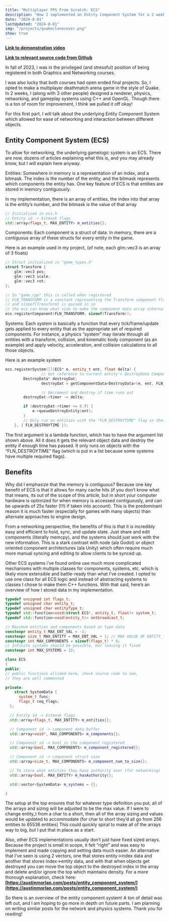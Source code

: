 ```yaml
---
title: "Multiplayer FPS From Scratch: ECS"
description: "How I implemented an Entity Component System for a 2 week quake clone project"
date: "2024-8-01"
lastUpdated: "2024-8-01"
img: "/projects/quakeclonecover.png"
show: true
---
```





**[Link to demonstration video](https://drive.google.com/file/d/1oyknDe_eDyTXVMn1sffx-3-eQqQfbj4V/view?usp=sharing)**

**[Link to relevant source code from Github](https://github.com/evan-mick/quake-clone/tree/main/src/core)**


In fall of 2023, I was in the privileged (and stressful) position of being registered in both Graphics and Networking courses. 

I was also lucky that both courses had open ended final projects. So, I opted to make a multiplayer deathmatch arena game in the style of Quake. In 2 weeks, I (along with 3 other people) designed a renderer, physics, networking, and gameplay systems using C++ and OpenGL. Though there is a ton of room for improvement, I think we pulled it off okay!

For this first part, I will talk about the underlying Entity Component System which allowed for ease of networking and interaction between different objects. 


## Entity Component System (ECS)

To allow for networking, the underlying gamelogic system is an ECS. There are now, dozens of articles explaining what this is, and you may already know, but I will explain here anyway.

Entities: Somewhere in memory is a representation of an index, and a bitmask. The index is the number of the entity, and the bitmask represents which components the entity has. One key feature of ECS is that entities are stored in memory contiguously. 

In my implementation, there is an array of entities, the index into that array is the entity’s number, and the bitmask is the value of that array

```cpp
// Initialized in ecs.h
// Entity id -> bitmask flags
std::array<flags_t, MAX_ENTITY> m_entities{};
```

Components: Each component is a struct of data. In memory, there are a contiguous array of these structs for every entity in the game. 

Here is an example used in my project, (of note, each glm::vec3 is an array of 3 floats)

```cpp
// Struct initialized in "game_types.h" 
struct Transform {
    glm::vec3 pos;
    glm::vec3 scale;
    glm::vec3 rot;
};

// In "game.cpp" this is called when registered
// FLN_TRANSFORM is a constant representing the Transform component flag number
// and sizeof(Transform) is passed in so 
// the ecs can know what size to make the component data array internally
ecs.registerComponent(FLN_TRANSFORM, sizeof(Transform));
```

Systems: Each system is basically a function that every tick/frame/update gets applied to every entity that as the appropriate set of required components. For instance, a physics “system” may iterate through all entities with a transform, collision, and kinematic body component (as an example) and apply velocity, acceleration, and collision calculations to all those objects. 

Here is an example system

```cpp
ecs.registerSystem([](ECS* e, entity_t ent, float delta) {
				// Get reference to current entity's DestroyData Component information
        DestroyData* destroyDat;
				destroyDat = getComponentData<DestroyData>(e, ent, FLN_DESTROYTIME);

				// Decrement and destroy if time runs out
        destroyDat->timer -= delta;

        if (destroyDat->timer <= 0.f) {
            e->queueDestroyEntity(ent);
        }
		// Only run on entities with the "FLN_DESTROYTIME" flag in their bitmask
    }, { FLN_DESTROYTIME });
```

The first argument is a lambda function, which has to have the argument list shown above. All it does it gets the relevant object data and destroy the entity if enough time has passed. It only runs on objects with the “FLN_DESTROYTIME” flag (which is put in a list because some systems have multiple required flags). 

## ****************Benefits****************

Why did I emphasize that the memory is contiguous? Because one key benefit of ECS is that it allows for many cache hits (if you don’t know what that means, its out of the scope of this article, but in short your computer hardware is optimized for when memory is accessed contiguously, and can be upwards of 25x faster (!!!) if taken into account). This is the predominant reason it is much faster (especially for games with many objects) than alternate approaches to engine design. 

From a networking perspective, the benefits of this is that it is incredibly easy and efficient to hold, sync, and update state. Just share and edit components (literally memcpy), and the systems should just work with the new information. This is a stark contrast with node (ala Godot) or object oriented component architectures (ala Unity) which often require much more manual syncing and editing to allow clients to be synced up. 

Other ECS systems i’ve found online use much more complicated mechanisms with multiple classes for components, systems, etc. which is likely more extensible and battle-ready than what I’ve created. I opted to use one class for all ECS logic and instead of abstracting systems to classes I chose to make them C++ functions. With that said, here’s an overview of how I stored data in my implementation.

```cpp
typedef unsigned int flags_t;
typedef unsigned char entity_t;
typedef unsigned char entityType_t;
typedef std::function<void(struct ECS*, entity_t, float)> system_t;
typedef std::function<void(entity_t)> entbroadcast_t;

// Maximum entities and components based on type data
constexpr entity_t MAX_ENT_VAL = -1;
constexpr size_t MAX_ENTITY = MAX_ENT_VAL + 1; // MAX VALUE OF ENTITY_T
constexpr int MAX_COMPONENTS = sizeof(flags_t) * 8;
// Infinite systems should be possible, but leaving it fixed
constexpr int MAX_SYSTEMS = 32;

class ECS
{
public:
// public functions ellided here, check source code to see, 
// they are well commented 

private:
	struct SystemData {
      system_t func;
      flags_t req_flags;
  };

  // Entity id -> bitmask flags
  std::array<flags_t, MAX_ENTITY> m_entities{};

  // Component id -> component data buffer
  std::array<void*, MAX_COMPONENTS> m_components{};

  // Component id -> bool is the component registered
  std::array<bool, MAX_COMPONENTS> m_component_registered{};

  // Component id -> component struct size
  std::array<size_t, MAX_COMPONENTS> m_component_num_to_size{};

  // To store what entities they have authority over (for networking)
  std::array<bool, MAX_ENTITY> m_hasAuthority{};

  std::vector<SystemData> m_systems = {};

}
```

The setup at the top ensures that for whatever type definition you put, all of the arrays and sizing will be adjusted to be the max value. If I were to change entity_t from a char to a short, then all of the array sizing and values would be updated to accommodate (for char to short they’d all go from 256 entities to 65536 entities) This could quickly spiral to make all of the arrays way to big, but I put that in place as a start. 

Also, other ECS implementations usually don’t just have fixed sized arrays. Because the project is small in scope, it felt “right” and was easy to implement and made copying and setting data much easier. An alternative that I’ve seen is using 2 vectors, one that stores entity→index data and another that stores index→entity data, and with that when objects get destroyed you can move the top object to the destroyed index in the array and delete and/or ignore the top which maintains density. For a more thorough explanation, check here: **[https://austinmorlan.com/posts/entity_component_system/](https://austinmorlan.com/posts/entity_component_system/)**

So there is an overview of the entity component system! A ton of detail was left out, and I am hoping to go more in depth on future parts. I am planning on writing similar posts for the network and physics systems. Thank you for reading!